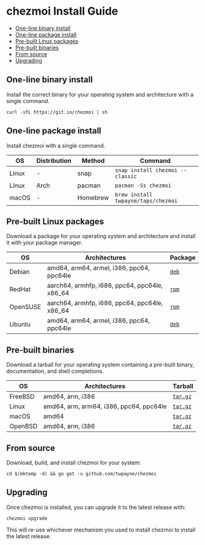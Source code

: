 # chezmoi Install Guide

* [One-line binary install](#one-line-binary-install)
* [One-line package install](#one-line-package-install)
* [Pre-built Linux packages](#pre-built-linux-packages)
* [Pre-built binaries](#pre-built-binaries)
* [From source](#from-source)
* [Upgrading](#upgrading)

## One-line binary install

Install the correct binary for your operating system and architecture with a
single command.

    curl -sfL https://git.io/chezmoi | sh

## One-line package install

Install chezmoi with a single command.

| OS    | Distribution | Method   | Command                             |
| ----- | ------------ | ---------| ----------------------------------- |
| Linux | -            | snap     | `snap install chezmoi --classic`    |
| Linux | Arch         | pacman   | `pacman -Ss chezmoi`                |
| macOS | -            | Homebrew | `brew install twpayne/taps/chezmoi` |

## Pre-built Linux packages

Download a package for your operating system and architecture and install it
with your package manager.

| OS         | Architectures                                 | Package                                                                   |
| ---------- | --------------------------------------------- | ------------------------------------------------------------------------- |
| Debian     | amd64, arm64, armel, i386, ppc64, ppc64le     | [`deb`](https://github.com/twpayne/chezmoi/releases/latest)               |
| RedHat     | aarch64, armhfp, i686, ppc64, ppc64le, x86_64 | [`rpm`](https://github.com/twpayne/chezmoi/releases/latest)               |
| OpenSUSE   | aarch64, armhfp, i686, ppc64, ppc64le, x86_64 | [`rpm`](https://github.com/twpayne/chezmoi/releases/latest)               |
| Ubuntu     | amd64, arm64, armel, i386, ppc64, ppc64le     | [`deb`](https://github.com/twpayne/chezmoi/releases/latest)               |

## Pre-built binaries

Download a tarball for your operating system containing a pre-built binary,
documentation, and shell completions.

| OS         | Architectures                                 | Tarball                                                        |
| ---------- | --------------------------------------------- | -------------------------------------------------------------- |
| FreeBSD    | amd64, arm, i386                              | [`tar.gz`](https://github.com/twpayne/chezmoi/releases/latest) |
| Linux      | amd64, arm, arm64, i386, ppc64, ppc64le       | [`tar.gz`](https://github.com/twpayne/chezmoi/releases/latest) |
| macOS      | amd64                                         | [`tar.gz`](https://github.com/twpayne/chezmoi/releases/latest) |
| OpenBSD    | amd64, arm, i386                              | [`tar.gz`](https://github.com/twpayne/chezmoi/releases/latest) |

## From source

Download, build, and install chezmoi for your system:

    cd $(mktemp -d) && go get -u github.com/twpayne/chezmoi

## Upgrading

Once chezmoi is installed, you can upgrade it to the latest release with:

    chezmoi upgrade

This will re-use whichever mechanism you used to install chezmoi to install the
latest release.
